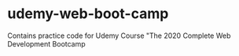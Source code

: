 # udemy-web-boot-camp
Contains practice code for Udemy Course "The 2020 Complete Web Development Bootcamp
